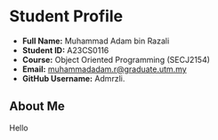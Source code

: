 # Student Profile

- **Full Name:** Muhammad Adam bin Razali
- **Student ID:** A23CS0116
- **Course:** Object Oriented Programming (SECJ2154)
- **Email:** muhammadadam.r@graduate.utm.my
- **GitHub Username:** Admrzli.

## About Me
Hello
